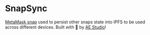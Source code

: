 # SnapSync

[MetaMask snap][snaps] used to persist other snaps state into IPFS to be used across different devices. Built with 🧡 by [AE Studio][aestudio]!

[snaps]: https://metamask.io/snaps/
[aestudio]: https://ae.studio/
